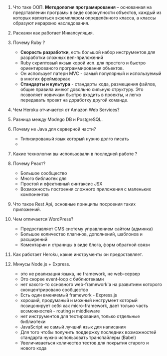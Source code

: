 1. Что таке ООП.
__Методология програмирования__ – основанная на представлении програмы в виде совокупности объектов, каждый из которых являэться экземпляром определённого класса, а классы образуют иерархию наследования. 
2. Раскажи как работает Инкапсуляция.
3. Почему Ruby ?
   - __Скорость разработки__, есть большой набор инструментов для разработки сложных веп-приложений
   - Ruby скриптовый якзык корой исп. для простого и быстро ориентированого программирования объектов. 
   - Он использует патерн MVC - самый популярный и используемый в многих фреймворках 
   - __Стандарты и культура__ - стандарты кода, размещения файлов, общие правила имеют довольно сильную структуру. Это позволяет новичкам быстро входить в проекты, и легко передавать проект на доработку другой команде. 
4. Чем Heroku отчичается от Amazon  Web Services?
5. Разница между Modngo DB и PostgreSQL. 
6. Почему не Java для серверной части?
   * Типизированый язык который нужно долго писать
   * 
7. Какие технологии вы использовали в последней работе ?
8. Почему Реакт?
   * Большое сообщество 
   * Много библиотек для 
   * Простой и ефективный синтаксис JSX 
   * Возможность постоения сложного приложения с маленьких компонентов  

9. Что такое Rest Api, основные принципы посроения таких приложений. 
10. Чем отличается WordPress? 
    * Предоставляет CMS систему управлением сайтом (админка)
    * Большое количество плагинов, дополнений, шаблонов и расширений
    * Коментарии и страницы в виде блога, форм обратной связи  

11. Как работает Heroku, какие инструменты он предоставляет.  
12. Минусы Node.js + Express. 
    * это не реализация языка, не framework, не web-сервер
    * Это скорее event-loop с библиотеками 
    * нет какого-то основного web-framework'a на развитием которого сконцентрировано сообщество 
    * Есть один вменяемый framework - Express.js 
    * хороший, продуманый и можный инструмент который позицонирует себя как micro-framework, дает только часть возможностей - routing и middleware
    * нет инструментов для тестирования, только отдельные библиотеки 
    * JavaScript не самый лучший язык для написания
    * Для того чтобы получить поддержку последних возможностей стандарта нужно использовать транспайлеры (Babel)
    * Увеличиваеться количество тестов для покрытия старого и нового кода 
